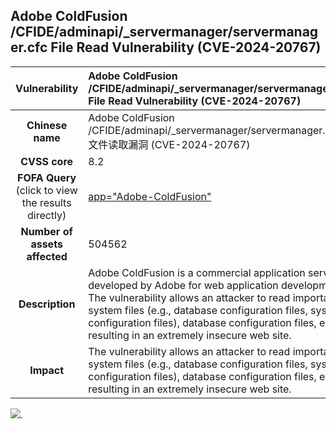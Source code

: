 
## 		Adobe ColdFusion /CFIDE/adminapi/_servermanager/servermanager.cfc File Read Vulnerability (CVE-2024-20767)

|   **Vulnerability**  | Adobe ColdFusion /CFIDE/adminapi/_servermanager/servermanager.cfc File Read Vulnerability (CVE-2024-20767) |
| :----:   | :-----|
|  **Chinese name**  |	Adobe ColdFusion /CFIDE/adminapi/_servermanager/servermanager.cfc 文件读取漏洞 (CVE-2024-20767) |
| **CVSS core**  | 8.2 |
| **FOFA Query**  (click to view the results directly)| [app="Adobe-ColdFusion"](https://en.fofa.info/result?qbase64=Ym9keT0iL2NmYWpheC8iIHx8IGhlYWRlcj0iQ0ZUT0tFTiIgfHwgYmFubmVyPSJDRlRPS0VOIiB8fCBib2R5PSJDb2xkRnVzaW9uLkFqYXgiIHx8IGJvZHk9IjxjZnNjcmlwdD4iIHx8IHNlcnZlcj0iQ29sZEZ1c2lvbiIgfHwgdGl0bGU9IkNvbGRGdXNpb24iIHx8IChib2R5PSJjcm9zc2RvbWFpbi54bWwiICYmIGJvZHk9IkNGSURFIikgfHwgKGJvZHk9IiMwMDA4MDgiICYmIGJvZHk9IiNlN2U3ZTciKQ%3D%3D)|
| **Number of assets affected**  | 	504562 |
| **Description**  | Adobe ColdFusion is a commercial application server developed by Adobe for web application development. The vulnerability allows an attacker to read important system files (e.g., database configuration files, system configuration files), database configuration files, etc., resulting in an extremely insecure web site.|
| **Impact** | The vulnerability allows an attacker to read important system files (e.g., database configuration files, system configuration files), database configuration files, etc., resulting in an extremely insecure web site. |

![](https://s3.bmp.ovh/imgs/2024/03/28/d8f5c5bf74cb4017.gif).
